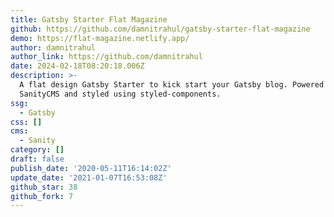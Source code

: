 ```yaml
---
title: Gatsby Starter Flat Magazine
github: https://github.com/damnitrahul/gatsby-starter-flat-magazine
demo: https://flat-magazine.netlify.app/
author: damnitrahul
author_link: https://github.com/damnitrahul
date: 2024-02-18T08:20:18.006Z
description: >-
  A flat design Gatsby Starter to kick start your Gatsby blog. Powered by
  SanityCMS and styled using styled-components.
ssg:
  - Gatsby
css: []
cms:
  - Sanity
category: []
draft: false
publish_date: '2020-05-11T16:14:02Z'
update_date: '2021-01-07T16:53:08Z'
github_star: 38
github_fork: 7
---
```

